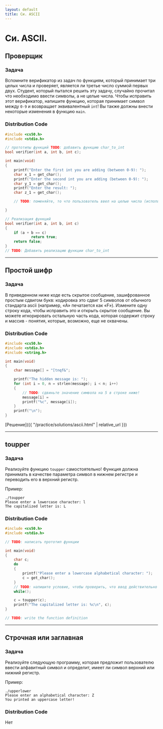 ```yaml
---
layout: default
title: Си. ASCII
---
```


# Си. ASCII.

## Проверщик

### Задача
Вспомните верификатор из задач по функциям, который принимает три целых числа и проверяет, является ли третье число суммой первых двух. Студент, который пытался решить эту задачу, случайно прочитал что необходимо ввести символы, а не целые числа. Чтобы исправить этот верификатор, напишите функцию, которая принимает символ между `0-9` и возвращает эквивалентный `int`! Вы также должны внести некоторые изменения в функцию `main`.

### Distribution Code
```c
#include <cs50.h>
#include <stdio.h>

// прототипы функций TODO: добавить функцию char_to_int
bool verifier(int a, int b, int c);

int main(void)
{
    printf("Enter the first int you are adding (between 0-9): ");
    char x_1 = get_char();
    printf("Enter the second int you are adding (between 0-9): ");
    char y_1 = get_char();
    printf("Enter the result: ");
    char z_1 = get_char();

    // TODO: поменяйте, то что пользователь ввел на целые числа (использовать функцию char_to_int), и используйте их для проверки результата, напечатайте 'correct!' или 'incorrect!'

}

// Реализация функций
bool verifier(int a, int b, int c)
{
	if (a + b == c)
    		return true;
	return false;
}
// TODO: Добавить реализацию функции char_to_int
```

***

## Простой шифр

### Задача
В приведенном ниже коде есть скрытое сообщение, зашифрованное простым сдвигом букв: кодировка это сдвиг 5 символов от обычного стандарта ascii (например, «A» печатается как «F»). Измените одну строку кода, чтобы исправить это и открыть скрытое сообщение. Вы можете игнорировать остальную часть кода, которая содержит строку и массив - понятия, которые, возможно, еще не охвачены.

### Distribution Code
```c
#include <cs50.h>
#include <stdio.h>
#include <string.h>

int main(void)
{
    char message[] = "[tnqf&";

    printf("The hidden message is: ");
    for (int i = 0, n = strlen(message); i < n; i++)
    {
    	// TODO: сдвиньте значение символа на 5 в строке ниже!
    	message[i] =
    	printf("%c", message[i]);
    }
    printf("\n");
}
```
[Решение]({{ "/practice/solutions/ascii.html" | relative_url }})

***

## toupper

### Задача
Реализуйте функцию `toupper` самостоятельно! Функция должна принимать в качестве параметра символ в нижнем регистре и переводить его в верхний регистр.

Пример:
```
./toupper
Please enter a lowercase character: l
The capitalized letter is: L
```

### Distribution Code
```c
#include <cs50.h>
#include <stdio.h>

// TODO: написать прототип функции

int main(void)
{
    char c;
    do
    {
        printf("Please enter a lowercase alphabetical character: ");
        c = get_char();
    }
    // TODO: напишите условие, чтобы проверить, что ввод действительно является строчным символом
    while();

    c = toupper(c);
    printf("The capitalized letter is: %c\n", c);
}

// TODO: write the function definition

```

***

## Строчная или заглавная

### Задача
Реализуйте следующую программу, которая предложит пользователю ввести алфавитный символ и определит, имеет ли символ верхний или нижний регистр.

Пример:
```
./upperlower
Please enter an alphabetical character: Z
You printed an uppercase letter!
```

### Distribution Code
Нет